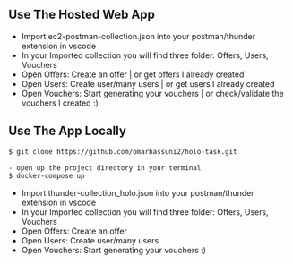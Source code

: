 
## Use The Hosted Web App 
- Import ec2-postman-collection.json into your postman/thunder extension in vscode
- In your Imported collection you will find three folder: Offers, Users, Vouchers
- Open Offers: Create an offer | or get offers I already created
- Open Users: Create user/many users | or get users I already created
- Open Vouchers: Start generating your vouchers | or check/validate the vouchers I created :)


## Use The App Locally
```bash
$ git clone https://github.com/omarbassuni2/holo-task.git

- open up the project directory in your terminal
$ docker-compose up
```
- Import thunder-collection_holo.json into your postman/thunder extension in vscode
- In your Imported collection you will find three folder: Offers, Users, Vouchers
- Open Offers: Create an offer
- Open Users: Create user/many users
- Open Vouchers: Start generating your vouchers :)
